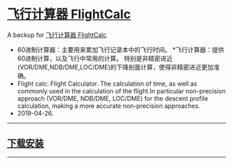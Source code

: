 # [飞行计算器 FlightCalc](https://github.com/osnosn/FlightCalc/)
A backup for [飞行计算器 FlightCalc](https://fxb.cs-air.com/flightcalc/)

* 60进制计算器：主要用来累加飞行记录本中的飞行时间。
*飞行计算器：提供60进制计算，以及飞行中常用的计算。 特别是非精密进近(VOR/DME,NDB/DME,LOC/DME)的下降剖面计算，使得非精密进近更加准确。
* Flight calc: Flight Calculator. The calculation of time, as well as commonly used in the calculation of the flight.In particular non-precision approach (VOR/DME, NDB/DME, LOC/DME) for the descent profile calculation, making a more accurate non-precision approaches.
* 2019-04-26.        

-----
## [下载安装](https://github.com/osnosn/FlightCalc/releases)
-----
